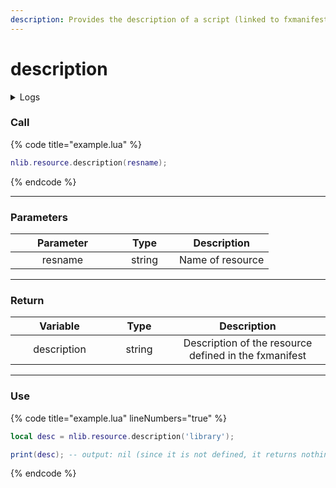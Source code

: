 ```yaml
---
description: Provides the description of a script (linked to fxmanifest).
---
```


# description

<details>
  <summary>Logs</summary>

  Added in **v0.1.2**
</details>

### Call

{% code title="example.lua" %}
```lua
nlib.resource.description(resname);
```
{% endcode %}

***

### Parameters

<table><thead><tr><th width="151" align="center">Parameter</th><th width="79" align="center">Type</th><th align="center">Description</th></tr></thead><tbody><tr><td align="center">resname</td><td align="center">string</td><td align="center">Name of resource</td></tr></tbody></table>

***

### Return

<table><thead><tr><th width="141" align="center">Variable</th><th width="82" align="center">Type</th><th align="center">Description</th></tr></thead><tbody><tr><td align="center">description</td><td align="center">string</td><td align="center">Description of the resource defined in the fxmanifest</td></tr></tbody></table>

***

### Use

{% code title="example.lua" lineNumbers="true" %}
```lua
local desc = nlib.resource.description('library');

print(desc); -- output: nil (since it is not defined, it returns nothing)
```
{% endcode %}
